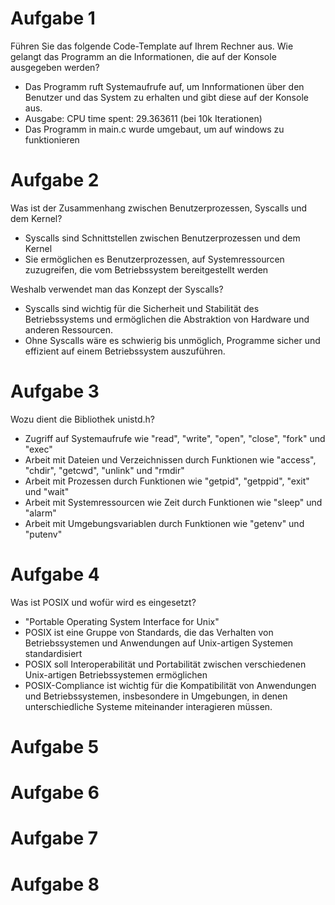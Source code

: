 # Aufgabe 1

Führen Sie das folgende Code-Template auf Ihrem Rechner aus. 
Wie gelangt das Programm an die Informationen, die auf der Konsole ausgegeben werden?

- Das Programm ruft Systemaufrufe auf, um Innformationen über den Benutzer und das System zu erhalten und gibt diese auf der Konsole aus.
- Ausgabe: CPU time spent: 29.363611 (bei 10k Iterationen)
- Das Programm in main.c wurde umgebaut, um auf windows zu funktionieren

# Aufgabe 2

Was ist der Zusammenhang zwischen Benutzerprozessen, Syscalls und dem Kernel? 

- Syscalls sind Schnittstellen zwischen Benutzerprozessen und dem Kernel
- Sie ermöglichen es Benutzerprozessen, auf Systemressourcen zuzugreifen, die vom Betriebssystem bereitgestellt werden

Weshalb verwendet man das Konzept der Syscalls?

- Syscalls sind wichtig für die Sicherheit und Stabilität des Betriebssystems und ermöglichen die Abstraktion von Hardware und anderen Ressourcen.
- Ohne Syscalls wäre es schwierig bis unmöglich, Programme sicher und effizient auf einem Betriebssystem auszuführen.

# Aufgabe 3

Wozu dient die Bibliothek unistd.h?

- Zugriff auf Systemaufrufe wie "read", "write", "open", "close", "fork" und "exec"
- Arbeit mit Dateien und Verzeichnissen durch Funktionen wie "access", "chdir", "getcwd", "unlink" und "rmdir"
- Arbeit mit Prozessen durch Funktionen wie "getpid", "getppid", "exit" und "wait"
- Arbeit mit Systemressourcen wie Zeit durch Funktionen wie "sleep" und "alarm"
- Arbeit mit Umgebungsvariablen durch Funktionen wie "getenv" und "putenv"

# Aufgabe 4

Was ist POSIX und wofür wird es eingesetzt?

- "Portable Operating System Interface for Unix"
- POSIX ist eine Gruppe von Standards, die das Verhalten von Betriebssystemen und Anwendungen auf Unix-artigen Systemen standardisiert
- POSIX soll Interoperabilität und Portabilität zwischen verschiedenen Unix-artigen Betriebssystemen ermöglichen
- POSIX-Compliance ist wichtig für die Kompatibilität von Anwendungen und Betriebssystemen, insbesondere in Umgebungen, in denen unterschiedliche Systeme miteinander interagieren müssen.


# Aufgabe 5

# Aufgabe 6

# Aufgabe 7

# Aufgabe 8


